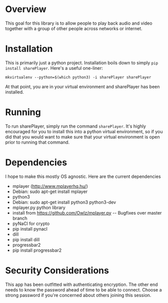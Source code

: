 # Overview
This goal for this library is to allow people to play back audio and video together with a group of other people across networks or internet.

# Installation
This is primarily just a python project. Installation boils down to simply `pip install sharePlayer`. Here's a useful one-liner:

`mkvirtualenv --python=$(which python3) -i sharePlayer sharePlayer`

At that point, you are in your virtual environment and sharePlayer has been installed.

# Running
To run sharePlayer, simply run the command `sharePlayer`. It's highly encouraged for you to install this into a python virtual environment, so if you did that you would want to make sure that your virtual environment is open prior to running that command.


# Dependencies
I hope to make this mostly OS agnostic. Here are the current dependencies
 - mplayer (http://www.mplayerhq.hu/)
  - Debian: sudo apt-get install mplayer
 - python3
  - Debian: sudo apt-get install python3 python3-dev
 - mplayer.py python library
  - install from https://github.com/Owlz/mplayer.py -- Bugfixes over master branch
 - pyNaCl for crypto
  - pip install pynacl
 - dill
  - pip install dill
 - progressbar2
  - pip install progressbar2


# Security Considerations
This app has been outfitted with authenticating encryption. The other end needs to know the password ahead of time to be able to connect. Choose a strong password if you're concerned about others joining this session.



